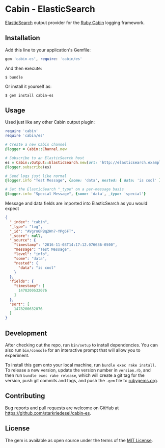 # Cabin - ElasticSearch

[ElasticSearch](https://www.elastic.co/) output provider for the [Ruby Cabin](https://github.com/jordansissel/ruby-cabin) logging framework.

## Installation

Add this line to your application's Gemfile:

```ruby
gem 'cabin-es', require: 'cabin/es'
```

And then execute:

    $ bundle

Or install it yourself as:

    $ gem install cabin-es

## Usage

Used just like any other Cabin output plugin:

```ruby
require 'cabin'
require 'cabin/es'

# Create a new Cabin channel
@logger = Cabin::Channel.new

# Subscribe to an ElasticSearch host
es = Cabin::Output::ElasticSearch.new(url: 'http://elasticsearch.example.com:9200', index: 'cabin', type: 'log')
@logger.subscribe(es)

# Send logs just like normal
@logger.info "Test Message", {some: 'data', nested: { data: 'is cool' }}

# Set the ElasticSearch "_type" on a per-message basis
@logger.info "Special Message", {some: 'data', _type: 'special'}
```

Message and data fields are imported into ElasticSearch as you would expect
```json
{
  "_index": "cabin",
  "_type": "log",
  "_id": "AVgrn6PBq2Wn7-YPg6FT",
  "_score": null,
  "_source": {
    "timestamp": "2016-11-03T14:17:12.076636-0500",
    "message": "Test Message",
    "level": "info",
    "some": "data",
    "nested": {
      "data": "is cool"
    }
  },
  "fields": {
    "timestamp": [
      1478200632076
    ]
  },
  "sort": [
    1478200632076
  ]
}
```

## Development

After checking out the repo, run `bin/setup` to install dependencies. You can also run `bin/console` for an interactive prompt that will allow you to experiment.

To install this gem onto your local machine, run `bundle exec rake install`. To release a new version, update the version number in `version.rb`, and then run `bundle exec rake release`, which will create a git tag for the version, push git commits and tags, and push the `.gem` file to [rubygems.org](https://rubygems.org).

## Contributing

Bug reports and pull requests are welcome on GitHub at https://github.com/starkriedesel/cabin-es.


## License

The gem is available as open source under the terms of the [MIT License](http://opensource.org/licenses/MIT).

